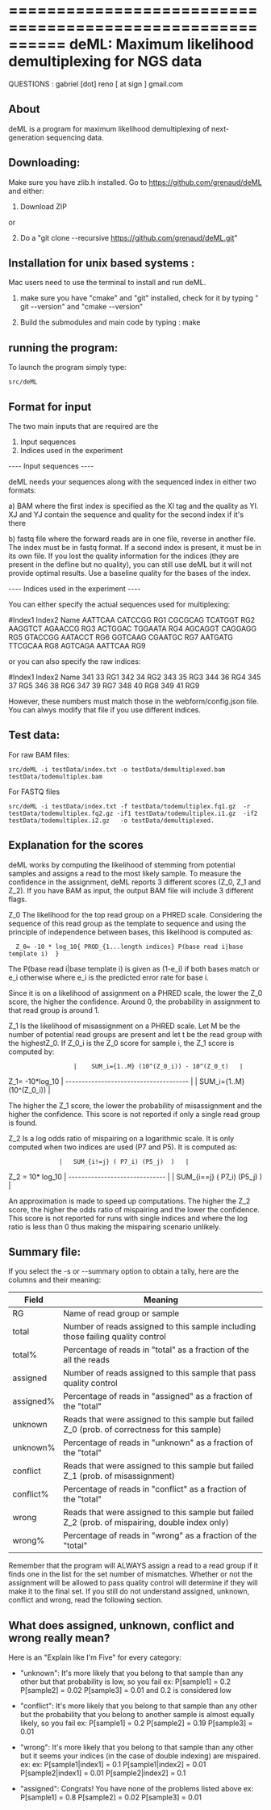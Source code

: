 ==========================================================
  deML: Maximum likelihood demultiplexing for NGS data
==========================================================

QUESTIONS :
   gabriel [dot] reno [ at sign ] gmail.com


About
----------------------

deML is a program for maximum likelihood demultiplexing
of next-generation sequencing data. 


Downloading:
----------------------


Make sure you have zlib.h installed. Go to https://github.com/grenaud/deML and either:

1) Download ZIP 

or

2) Do a "git clone --recursive https://github.com/grenaud/deML.git"


Installation for unix based systems :
----------------------

Mac users need to use the terminal to install and run deML.

1) make sure you have "cmake" and "git" installed, check for it by typing " git --version" and "cmake --version"

2) Build the submodules and main code by typing :
    make





running the program:
----------------------

To launch the program simply type:

    src/deML






 
Format for input
----------------------

The two main inputs that are required are the 

1) Input sequences
2) Indices used in the experiment

----  Input sequences  ----

deML needs your sequences along with the sequenced index in either two formats:

a) BAM where the first index is specified as the XI tag and the quality as YI. 
   XJ and YJ contain the sequence and quality for the second index if it's there

b) fastq file where the forward reads are in one file, reverse in another file.
   The index must be in fastq format. If a second index is present, it must be in its own
   file. If you lost the quality information for the indices (they are present in the defline
   but no quality), you can still use deML but it will not provide optimal results. 
   Use a baseline quality for the bases of the index.


----  Indices used in the experiment  ----

You can either specify the actual sequences used for multiplexing:

#Index1	Index2	Name
AATTCAA	CATCCGG	RG1
CGCGCAG	TCATGGT	RG2
AAGGTCT	AGAACCG	RG3
ACTGGAC	TGGAATA	RG4
AGCAGGT	CAGGAGG	RG5
GTACCGG	AATACCT	RG6
GGTCAAG	CGAATGC	RG7
AATGATG	TTCGCAA	RG8
AGTCAGA	AATTCAA	RG9

or you can also specify the raw indices:

#Index1	Index2	Name
341	33	RG1
342	34	RG2
343	35	RG3
344	36	RG4
345	37	RG5
346	38	RG6
347	39	RG7
348	40	RG8
349	41	RG9

However, these numbers must match those in the webform/config.json file. You can alwys modify that file if you use different indices.


Test data:
----------------------

For raw BAM files:

    src/deML -i testData/index.txt -o testData/demultiplexed.bam testData/todemultiplex.bam

For FASTQ files

    src/deML -i testData/index.txt -f testData/todemultiplex.fq1.gz  -r testData/todemultiplex.fq2.gz -if1 testData/todemultiplex.i1.gz  -if2 testData/todemultiplex.i2.gz   -o testData/demultiplexed.


Explanation for the scores
----------------------

deML works by computing the likelihood of stemming from potential samples and assigns a read to the most likely sample. To measure the confidence in the assignment, deML reports 3 different scores (Z_0, Z_1 and Z_2). If you have BAM as input, the output BAM file will include 3 different flags. 


Z_0  The likelihood for the top read group on a PHRED scale. Considering the sequence of this read group as the template to sequence and using the principle of independence between bases, this likelihood is computed as:

      Z_0= -10 * log_10{ PROD_{1...length indices} P(base read i|base template i)  }

The P(base read i|base template i) is given as (1-e_i) if both bases match or e_i otherwise where e_i is the predicted error rate for base i.

Since it is on a likelihood of assignment on a PHRED scale, the lower the Z_0 score, the higher the confidence. Around 0, the probability in assignment to that read group is around 1.



Z_1 Is the likelihood of misassignment on a PHRED scale. Let M be the number of potential read groups are present and let t be the read group with the highestZ_0. If Z_0_i is the Z_0 score for sample i, the Z_1 score is computed by:

                      |    SUM_i={1..M} (10^(Z_0_i)) - 10^(Z_0_t)   |
  Z_1= -10*log_10     |    --------------------------------------   |
                      |          SUM_i={1..M} (10^(Z_0_i))          |

The higher the Z_1 score, the lower the probability of misassignment and the higher the confidence. This score is not reported if only a single read group is found.



Z_2 Is a log odds ratio of mispairing on a logarithmic scale. It is only computed when two indices are used (P7 and P5). It is computed as:


                  |   SUM_{i!=j} ( P7_i) (P5_j)  )   |
Z_2  = 10* log_10 |   ------------------------------ |
                  |   SUM_{i==j} ( P7_i) (P5_j)  )   |


An approximation is made to speed up computations.  The higher the Z_2 score, the higher the odds ratio of mispairing and the lower the confidence. This score is not reported for runs with single indices and where the log ratio is less than 0 thus making the mispairing scenario unlikely.  


Summary file:
----------------------


If you select the -s or --summary option to obtain a tally, here are the columns and their meaning:



|   Field      |                                      Meaning                                                   |
| -------------|------------------------------------------------------------------------------------------------|
| RG           | Name of read group or sample                                                                   |
| total        | Number of reads assigned to this sample including those failing quality control                |
| total%       | Percentage of reads in "total" as a fraction of the all the reads                              |
| assigned     | Number of reads assigned to this sample that pass quality control                              |
| assigned%    | Percentage of reads in "assigned" as a fraction of the "total"                                 |
| unknown      | Reads that were assigned to this sample but failed Z_0 (prob. of correctness for this sample)  |
| unknown%     | Percentage of reads in "unknown" as a fraction of the "total"                                  |
| conflict     | Reads that were assigned to this sample but failed Z_1 (prob. of misassignment)                |
| conflict%    | Percentage of reads in "conflict" as a fraction of the "total"                                 |
| wrong        | Reads that were assigned to this sample but failed Z_2 (prob. of mispairing, double index only)|
| wrong%       | Percentage of reads in "wrong" as a fraction of the "total"                                    |

Remember that the program will ALWAYS assign a read to a read group if it finds one in the list for the set number of mismatches.  Whether or not the assignment will be allowed to pass quality control will determine if they will make it to the final set.
If you still do not understand assigned, unknown, conflict and wrong, read the following section.

What does assigned, unknown, conflict and wrong really mean?
----------------------

Here is an "Explain like I'm Five" for every category:

* "unknown": It's more likely that you belong to that sample than any other but that probability is low, so you fail ex: P[sample1] = 0.2 P[sample2] = 0.02 P[sample3] = 0.01  and 0.2 is considered low

* "conflict": It's more likely that you belong to that sample than any other but the probability that you belong to another sample is almost equally likely, so you fail ex: P[sample1] = 0.2 P[sample2] = 0.19 P[sample3] = 0.01 

* "wrong": It's more likely that you belong to that sample than any other but it seems your indices (in the case of double indexing) are mispaired. ex: ex: P[sample1|index1] = 0.1 P[sample1|index2] = 0.01 P[sample2|index1] = 0.01 P[sample2|index2] = 0.1 

* "assigned": Congrats! You have none of the problems listed above ex: P[sample1] = 0.8 P[sample2] = 0.02 P[sample3] = 0.01 


